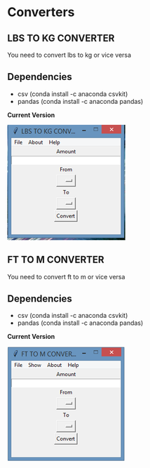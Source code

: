 # Converters


## LBS TO KG CONVERTER

You need to convert lbs to kg or vice versa

## Dependencies

<ul>
  <li> csv (conda install -c anaconda csvkit) </li>
  <li> pandas (conda install -c anaconda pandas) </li>
</ul>

**Current Version**

<p><img src ="lbs to kg converter.png" title = "lbs to kg converter Version"/> </p>


## FT TO M CONVERTER

 You need to convert ft to m or vice versa
 
 ## Dependencies

 <ul>
  <li> csv (conda install -c anaconda csvkit) </li>
  <li> pandas (conda install -c anaconda pandas) </li>
</ul>
 
 **Current Version**
 
 <p><img src ="ft to m.png" title = "ft to m converter Version"/> </p>

 

